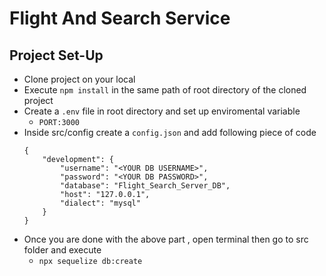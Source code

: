# Flight And Search Service 

## Project Set-Up 
 - Clone project on your local
 - Execute `npm install` in the same path of root directory of the cloned project
 - Create a `.env` file in root directory and set up enviromental variable 
    - `PORT:3000`
 - Inside src/config create a `config.json` and add following piece of code 
    ```
    {
        "development": {
            "username": "<YOUR DB USERNAME>",
            "password": "<YOUR DB PASSWORD>",
            "database": "Flight_Search_Server_DB",
            "host": "127.0.0.1",
            "dialect": "mysql"
        }
    }

    ```
 - Once you are done with the above part , open terminal then go to src folder and execute 
    - `npx sequelize db:create`
